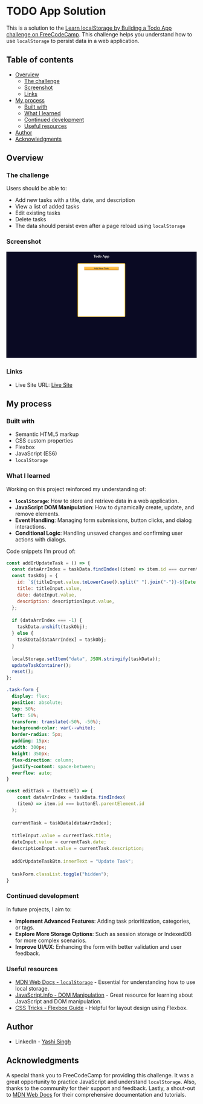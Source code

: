 # TODO App Solution

This is a solution to the [Learn localStorage by Building a Todo App challenge on FreeCodeCamp](https://www.freecodecamp.org/learn/javascript-algorithms-and-data-structures-v8/learn-localstorage-by-building-a-todo-app/step-1). This challenge helps you understand how to use `localStorage` to persist data in a web application.

## Table of contents

- [Overview](#overview)
  - [The challenge](#the-challenge)
  - [Screenshot](#screenshot)
  - [Links](#links)
- [My process](#my-process)
  - [Built with](#built-with)
  - [What I learned](#what-i-learned)
  - [Continued development](#continued-development)
  - [Useful resources](#useful-resources)
- [Author](#author)
- [Acknowledgments](#acknowledgments)

## Overview

### The challenge

Users should be able to:

- Add new tasks with a title, date, and description
- View a list of added tasks
- Edit existing tasks
- Delete tasks
- The data should persist even after a page reload using `localStorage`

### Screenshot

![Preview](Preview.png)

### Links

- Live Site URL: [Live Site](https://codepen.io/Yashi-Singh/pen/VwJbxOB)

## My process

### Built with

- Semantic HTML5 markup
- CSS custom properties
- Flexbox
- JavaScript (ES6)
- `localStorage`

### What I learned

Working on this project reinforced my understanding of:

- **`localStorage`**: How to store and retrieve data in a web application.
- **JavaScript DOM Manipulation**: How to dynamically create, update, and remove elements.
- **Event Handling**: Managing form submissions, button clicks, and dialog interactions.
- **Conditional Logic**: Handling unsaved changes and confirming user actions with dialogs.

Code snippets I’m proud of:

```javascript
const addOrUpdateTask = () => {
  const dataArrIndex = taskData.findIndex((item) => item.id === currentTask.id);
  const taskObj = {
    id: `${titleInput.value.toLowerCase().split(" ").join("-")}-${Date.now()}`,
    title: titleInput.value,
    date: dateInput.value,
    description: descriptionInput.value,
  };

  if (dataArrIndex === -1) {
    taskData.unshift(taskObj);
  } else {
    taskData[dataArrIndex] = taskObj;
  }

  localStorage.setItem("data", JSON.stringify(taskData));
  updateTaskContainer();
  reset();
};
```

```css
.task-form {
  display: flex;
  position: absolute;
  top: 50%;
  left: 50%;
  transform: translate(-50%, -50%);
  background-color: var(--white);
  border-radius: 5px;
  padding: 15px;
  width: 300px;
  height: 350px;
  flex-direction: column;
  justify-content: space-between;
  overflow: auto;
}
```

```javascript
const editTask = (buttonEl) => {
    const dataArrIndex = taskData.findIndex(
    (item) => item.id === buttonEl.parentElement.id
  );

  currentTask = taskData[dataArrIndex];

  titleInput.value = currentTask.title;
  dateInput.value = currentTask.date;
  descriptionInput.value = currentTask.description;

  addOrUpdateTaskBtn.innerText = "Update Task";

  taskForm.classList.toggle("hidden");  
}
```

### Continued development

In future projects, I aim to:

- **Implement Advanced Features**: Adding task prioritization, categories, or tags.
- **Explore More Storage Options**: Such as session storage or IndexedDB for more complex scenarios.
- **Improve UI/UX**: Enhancing the form with better validation and user feedback.

### Useful resources

- [MDN Web Docs - `localStorage`](https://developer.mozilla.org/en-US/docs/Web/API/Window/localStorage) - Essential for understanding how to use local storage.
- [JavaScript.info - DOM Manipulation](https://javascript.info/dom-nodes) - Great resource for learning about JavaScript and DOM manipulation.
- [CSS Tricks - Flexbox Guide](https://css-tricks.com/snippets/css/a-guide-to-flexbox/) - Helpful for layout design using Flexbox.

## Author

- LinkedIn - [Yashi Singh](www.linkedin.com/in/yashi-singh-b4143a246)

## Acknowledgments

A special thank you to FreeCodeCamp for providing this challenge. It was a great opportunity to practice JavaScript and understand `localStorage`. Also, thanks to the community for their support and feedback. Lastly, a shout-out to [MDN Web Docs](https://developer.mozilla.org) for their comprehensive documentation and tutorials.